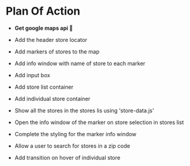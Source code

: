# Plan Of Action

- __Get google maps api  🔐__ 

- Add the header store locator

- Add markers of stores to the map

- Add info window with name of store to each marker

- Add input box

- Add store list container

- Add individual store container

- Show all the stores in the stores lis using 'store-data.js'

- Open the info window of the marker on store selection in stores list

- Complete the styling for the marker info window

- Allow a user to search for stores in a zip code

- Add transition on hover of individual store
